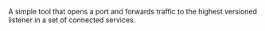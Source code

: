 A simple tool that opens a port and forwards traffic to the highest versioned listener in a set of connected services.